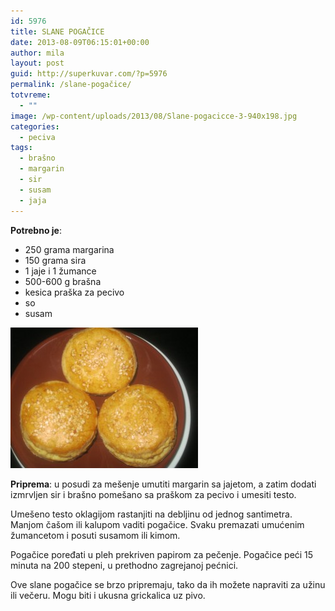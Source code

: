 ```yaml
---
id: 5976
title: SLANE POGAČICE
date: 2013-08-09T06:15:01+00:00
author: mila
layout: post
guid: http://superkuvar.com/?p=5976
permalink: /slane-pogačice/
totvreme:
  - ""
image: /wp-content/uploads/2013/08/Slane-pogacicce-3-940x198.jpg
categories:
  - peciva
tags:
  - brašno
  - margarin
  - sir
  - susam
  - jaja
---
```

**Potrebno je**:

  * 250 grama margarina
  * 150 grama sira
  * 1 jaje i 1 žumance
  * 500-600 g brašna
  * kesica praška za pecivo
  * so
  * susam

[<img class="alignnone size-medium wp-image-5977" src="/wp-content/uploads/2013/08/Slane-pogacicce-3-300x225.jpg" alt="Slane pogacicce (3)" width="300" height="225" />](/wp-content/uploads/2013/08/Slane-pogacicce-3.jpg)

**Priprema**: u posudi za mešenje umutiti margarin sa jajetom, a zatim dodati izmrvljen sir i brašno pomešano sa praškom za pecivo i umesiti testo.

Umešeno testo oklagijom rastanjiti na debljinu od jednog santimetra. Manjom čašom ili kalupom vaditi pogačice. Svaku premazati umućenim žumancetom i posuti susamom ili kimom.

Pogačice poređati u pleh prekriven papirom za pečenje. Pogačice peći 15 minuta na 200 stepeni, u prethodno zagrejanoj pećnici.

Ove slane pogačice se brzo pripremaju, tako da ih možete napraviti za užinu ili večeru. Mogu biti i ukusna grickalica uz pivo.